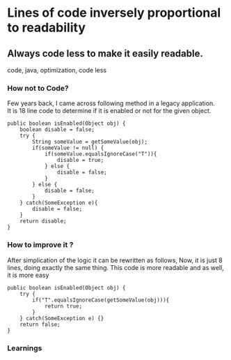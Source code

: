 # Lines of code inversely proportional to readability
## Always code less to make it easily readable.
code, java, optimization, code less

### How not to Code?

Few years back, I came across following method in a legacy application.  
It is 18 line code to determine if it is enabled or not for the given object.

	public boolean isEnabled(Object obj) {
		boolean disable = false;
		try {
			String someValue = getSomeValue(obj);
			if(someValue != null) {
				if(someValue.equalsIgnoreCase("T")){
					disable = true;
				} else {
					disable = false;
				}
			} else {
				disable = false;
			}
		} catch(SomeException e){
			disable = false;
		}
		return disable;
	}


### How to improve it ?

After simplication of the logic it can be rewritten as follows,
Now, it is just 8 lines, doing exactly the same thing.
This code is more readable and as well, it is more easy 

	public boolean isEnabled(Object obj) {
		try {
			if("T".equalsIgnoreCase(getSomeValue(obj))){
				return true;
			}
		} catch(SomeException e) {}
		return false;
	}

### Learnings
